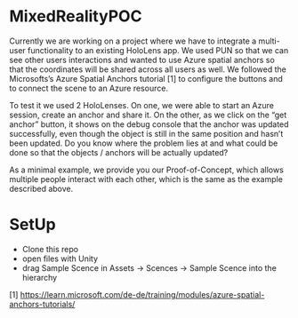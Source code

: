 # MixedRealityPOC

Currently we are working on a project where we have to integrate a multi-user functionality to an existing HoloLens app. We used PUN so that we can see other users interactions and wanted to use Azure spatial anchors so that the coordinates will be shared across all users as well. We followed the Microsofts’s Azure Spatial Anchors tutorial [1] to configure the buttons and to connect the scene to an Azure resource. 

To test it we used 2 HoloLenses. On one, we were able to start an Azure session, create an anchor and share it. On the other, as we click on the “get anchor” button, it shows on the debug console that the anchor was updated successfully, even though the object is still in the same position and hasn’t been updated. Do you know where the problem lies at and what could be done so that the objects / anchors will be actually updated?

As a minimal example, we provide you our Proof-of-Concept, which allows multiple people interact with each other, which is the same as the example described above. 

# SetUp
* Clone this repo
* open files with Unity
* drag Sample Scence in Assets -> Scences -> Sample Scence into the hierarchy

[1] https://learn.microsoft.com/de-de/training/modules/azure-spatial-anchors-tutorials/
